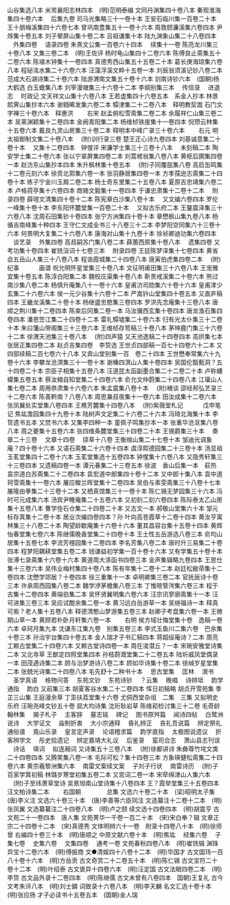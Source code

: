 <!-- { "loadSidebar": true } -->
山谷集选八本
米芾襄阳志林四本　(明)范明泰编
文同丹渊集四十卷八本
秦观淮海集四十卷六本
　后集九卷
司马光集略三十一卷十本
王安石临川集一百卷二十本
王十朋梅溪集四十六卷七本
曾巩南豊集五十一卷十六本
周敦颐濂溪集六卷四本
尹焞集十卷五本
刘子翚屏山集十卷二本
吕祖谦集十本
陆九渊象山集二十八卷四本
　外集四卷
　语录四卷
朱熹文公集一百卷六十四本
　续集十一卷
陈亮龙川集三十卷八本
又集三卷二本　(明)王佐评
杨时龟山集四十二卷六本
陈傅良止斋集五十二卷六本
陈埴木钟集十一卷四本
真德秀西山集五十五卷二十本
葛长庚海琼集六卷八本
程珌洺水集二十六卷六本
汪藻浮溪文粹十五卷一本
刘辰翁须溪记钞八卷二本
范成大石湖诗集二十卷六本
陆游渭南文集五十卷十六本
剑南诗钞六本　(国朝)杨大鹤选
白玉蟾集八本
刘宰漫塘集三十六卷十二本
李纲别集三本
　传信录
　进退志
　时政记
文天祥文山集十六卷八本
王若虚集四十六卷五本　系金人抄本
林景熙霁山集抄本六本
谢翱晞发集六卷二本
镡津集二十二卷八本　释明教契嵩
石门文字禅三十卷六本　释惠洪
　　右宋
赵孟俯松雪斋集二卷二本
余履祥仁山集三卷二本
吴莱渊颖集十二卷四本
金阙青阳集二本
杨维桢铁崖集十一卷四本
倪瓒云林集十五卷六本
戴良九灵山房集三十卷二本
释明本中峰广录三十卷六本
　　右元
明太祖御制文集二十卷八本
　(附)训行录三卷
楚王正心诗九卷四本
刘基诚意集二十卷十本
　又集十二卷四本　钟惺评
宋濂学士集三十三卷十八本
　未刻稿二本
陶安学士集二十卷六本
张以宁翠屏集四卷二本
刘蒿槎翁集八卷八本
黄枢后圃集四卷一本
赵汸东山集抄本四本
朱升枫林集十卷五本
　(附)子同覆瓿集八卷
高启缶鸣集十二卷元刻六本
徐贲北郭集六卷一本
张羽静居集四卷一本
方孝孺逊志斋集二十四卷十本
练子宁金川玉屑二卷二本
杨士奇东里集二十五卷八本
夏原吉忠靖集六卷二本
卢格荷亭集十六卷四本
商辂文毅集十一卷四本
于谦忠肃集十二卷十二本
　附录四卷
薛瑄文清集四十卷十二本
陈宪章白沙集八卷十本
　又文编六卷四本
罗伦一峰集十卷十本
李东阳怀麓堂集一百卷二十本
　又拟古乐府二本
王鏊震泽集三十六卷八本
沈周石田集钞十卷四本
张宁方洲集四十卷十本
章懋枫山集九卷八本
杨循吉南峰集十种四本
王守仁文成全书三十八卷三十二本
李梦阳空同集六十三卷十六本
何景明大复集二十六卷八本
康海对山集十九卷十本
徐祯卿迪功集六卷四本
　谈艺录
　外集四卷
高叔嗣苏门集八卷二本
薛蕙西原集十卷八本
　遗集四卷
又考功集十卷四本
崔铣洹词十七卷三本
　附录四卷
王廷陈梦泽集十七卷四本
黄省会五岳山人集三十八卷八本
程诰霞城集二十四卷八本
唐寅伯虎集四卷二本
　(附)纪事
　　　画谱
祝允明怀星堂集三十卷八本
文征明甫田集三十六卷八本
王宠雅宜集十卷五本
陈淳白阳集二本
魏校庄渠集十卷八本
靳贵戒溪集二十卷六本
熊过南沙集八卷二本
杨慎升庵集八十一卷十六本
皇甫汸司勋集六十卷十六本
皇甫涍少玄集二十六卷六本
侯一元少谷集十六卷十二本
严嵩钤山堂集四十卷五本
又直庐稿四本
王畿龙溪集二十卷十本
杨继盛忠愍集三卷四本
罗洪先念庵集十三卷八本
唐顺之荆川集十二卷四本
陈束后冈集二卷一本
马汝骥西玄集十卷四本
唐龙渔石集四卷四本
潘恩笠江集二十四卷十二本
雷礼镡墟集二十卷六本
归有光太仆集三十二卷十本
朱曰籓山带阁集三十三卷六本
王维桢存笥稿三十卷八本
茅坤鹿门集三十六卷十二本
徐渭天池集三十卷八本
　(附)四声猿
又天池逸稿二十四卷四本
高拱集七本
张居正集四卷二本
赵贞吉集四卷　李贽选
王世贞四部稿一百七十四卷六十二本
又四部续稿二百七卷六十八本
又弇山堂别集一百　卷二十四本
王世懋奉常集六十九卷十六本
李攀龙沧溟集三十一卷十本
谢榛四溟山人集十卷四本
吴国伦甔甀洞？五十四卷二十本
宗臣子相集十五卷八本
汪道昆太函副墨合集二十二卷二十本
卢称蠛蠓集五卷五本
蔡汝楠自知堂集二十四卷六本
俞允文仲蔚集二十四卷八本
江瓘山人集七卷二本
周用恭肃集十六卷六本
朱孟震集八卷十本
　(附)楮谈
邵经邦弘艺录三十二卷六本
陈善黔南？八卷八本
周思兼叔夜集十一卷六本
田汝成集十二卷六本
张凤翼处实堂集八卷四本
王樵芳麓集十四卷八本
　(附)紫薇堂札记
　　　戊申笔记
焦竑澹园集四十九卷十本
陆树声文定集二十六卷二十六本
冯琦北海集十本
李贽遗书五本
又焚书六本
又集李四种一本
童佩子鸣集抄本一本
张重华沧沤集八卷八本
周之夔集十五卷六本
张四维条麓堂集三十四卷二十本
王锡爵集三十本
　奏章二十三卷
　文章十四卷
　牍草十八卷
王衡缑山集二十七卷十本
邹迪光调象庵？四十卷十六本
又语石斋集二十六卷十四本
虞淳熙德园集二十三卷十本
汤显祖玉茗堂集四十二卷十六本
玉茗堂集选十五卷四本
钟惺集十六卷八本
又隐秀轩集三十三卷四本
又遗稿四卷一本
谭元春集二十三卷五本
徐波　香山后集一本　萩热
袁宗道白苏斋集二十二卷四本
袁宏道中郎集四十卷十二本
又中郎十集八本
袁中道珂雪斋集十一卷六本
屠应畯兰晖堂集十二卷四本
吴伯与素雯斋集三十八卷十七本
屠隆由拳集二十三卷十二本
又栖真馆集三十一卷十本
陈仁锡无梦园集三十六本
冯时可元成集六本
汤宾尹睡庵集二十五卷六本
又初刻二刻六卷四本
陈际泰太乙山房集十五卷八本
曹学佺石仓集二十四卷二十本
又古文一本
郝敬山堂集六十本
邹元标存真集十二卷十本
居业次编四卷四本？孙
叶向高苍霞草十二卷十四本
黄汝亨寓林集三十八卷二十本
陶望龄歇庵集十六卷十六本
董其昌容台集十五卷十四本
黄辉怡春堂集七卷六本
陈继儒晚香堂集二十四卷十本
王士性五岳游选八卷三本
俞均山居集十五卷七本
李流芳檀园集十二卷四本
李名芳集八卷二本
唐时升三易集二十卷四本
程梦阳耦耕堂集五卷二本
钱谦益初学集一百十卷十六本
又有学集五十卷十本
张溥七录斋集十六卷十六本
黄道周大涤函书四卷三本
金声集辑略九卷四本
王思仕集十三卷六本
吴伟业梅村集四十卷八本
陈有年集十二卷十二本
赵廷松敝帚集十二卷四本
沈懋学郊居？十卷四本
徐三重集十一本
卓明卿集三卷二本
官抚辰诗十卷三本
许承周西园集八卷二本
魏学洢茅檐集八卷三本
丁惟暄管涔集六卷三本
程于古集十二卷四本
黄端伯集二本
吴怀贤翼明集六卷六本
汪宗讯寥廓斋集十一本
汪可进集三卷三本
吴应试酣余集二卷一本
黄习远白岳游草一本
吴继福诗一本
释真可紫？老人集十五卷八本
释德清憨山梦游集五卷三本
赵卿子考盘集六卷一本
王微期山草一本
黄顾若朴卧月轩集六卷一本
　　右明
侯方域壮悔堂集十卷　逸稿一卷六本
卓珂月集九本
沈谦东江集九卷　别集五卷三本
李式玉鱼川二集六卷　巴余集十卷三本
孙治宇台集四十卷五本
金人瑞才子书汇稿四本
蒋超绥庵诗？二本
周亮工赖古堂集二十四卷六本
又赖古堂诗四卷一本
周在浚潜丘？一本
宋琬安雅堂诗集二本
又北寺草
王猷定四照堂集四本
孙枝蔚溉堂集二十二卷五本
陆圻威凤堂偶录一本
田茂遇诗集二本
顾与治梦游诗八卷二本
顾如华诗集十卷二本
徐缄岁星堂集二本
张兢光诗集二十四卷八本
毛先舒十二种书十本
　思古堂集
　匡林
　潠书
　圣学真语
　格物问答
　东苑文钞
　东苑诗钞
　？云集
　晚唱
　诗辨坻
　韵学通指
　韵白
又前集三本
胡夏客谷水集二十二卷四本
恽日初稿略
胡贞开雪苑集
季芷三山集
王庭漫余草
丁澎扶荔堂集十六卷
尤侗西堂杂俎　二集　三集
又拟明史乐府
汪琬尧峰文钞五十卷
屈大均诗集
沈珩耿岩草
陈维崧检讨集三十二卷
毛奇龄翰林集
　揭子札子
　主客辞
　墓志铭
　碑记
　图书原舛篇
　闻诗四帖
　白鹭洲说诗
　大学证文
　庙制折衷
　大小宗通释
　昏礼辨正
　丧礼吾说篇
　辨定祭礼通俗谱
　竟山乐录
　皇言定声录
　论语稽求篇
　韵学直指
　太极图说遗议
　折客辨学文
　彤史拾遗记
　辨定嘉靖大礼议
　后鉴录
　蛮司合志
　萧山县志刊误
　诗话
　填词
　拟连厢词
又诗集五十三卷八本
　(附)徐都讲诗
朱彝尊竹垞文类二十四卷四本
又腾笑集八卷一本
毛际可松？集十四卷三本
方象瑛健松斋集二十四卷六本
黄宗羲黎洲集六本
　南雷文案续文案
　子刘子行状
　南雷诗历
　(附)子百家学箕初稿
林璐岁寒堂初集五卷二本
又宫词二卷一本
宋荦绵津山人集六本
　(附)子至纬萧草堂诗
吴景旭南山堂诗集十八卷四本
王？霞举堂集三十五卷四本
汪文柏诗集二本
　　右国朝
　　　　总集
文选六十卷二十本　(梁)昭明太子集　(唐)李义注
文选六十卷三十本　(唐)李善等六臣同注
文选纂注十二卷十二本　(明)张凤翼
文选纂纂注二十四卷八本　(明)卢之颐
续文选十四卷四本　(明)胡震亨
古文苑二十一卷四本　唐人集
文苑菁华一千卷一百二十本　(宋)宋白奉？辑
文章正宗二十四卷十二本　(宋)真德秀
文体明辨六十一卷　附录十四卷八十本　(明)徐师曾
右编四十卷三十本　(明)唐顺之
中原文献六卷十本　(明)焦竑
　经集六卷
　子集七卷
　史集六卷
　文集四卷
　通考一卷
文苑春秋四卷八本　(明)崔铣辑
渊珠异宝十二卷六本　(明)傅振商
文●清娱四十八卷十二本　(明)华国才
古文国玮一百八十卷十六本　(明)方岳贡
古文奇赏二十二卷五十本　(明)陈仁锡
古文宝符二十卷十二本　(明)叶绍泰
古文褒异十四卷六本　(明)汪定国
古文法眼四卷二本　(明)李贽
古文品外录十二卷四本　(明)陈继儒
古文未曾有八卷四本　国朝)王复礼
古今文考朱评八本　(明)刘士鏻
词致录十六卷八本　(明)李天麟
名文汇选十卷十本　(明)张应扬
才子必读书十五卷五本　(国朝)金人瑞

